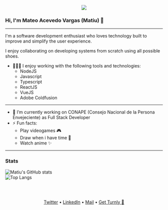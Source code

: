 <div align="center">
  <p align="center">
      <a href="https://github.com/turnly" target="_blank" rel="noopener">
          <img src="https://raw.githubusercontent.com/turnly/turnly/develop/docs/assets/twitter-banner.png" />
      </a>
  </p>
</div>

### Hi, I'm Mateo Acevedo Vargas (Matiu) 👋

---

I'm a software development enthusiast who loves technology built to improve and simplify the user experience.

I enjoy collaborating on developing systems from scratch using all possible shoes.

- 🧑🏻‍💻 I enjoy working with the following tools and technologies:
  - NodeJS
  - Javascript 
  - Typescript
  - ReactJS
  - VueJS
  - Adobe Coldfusion

---

- 🔭 I’m currently working on CONAPE (Consejo Nacional de la Persona Envejeciente) as Full Stack Developer
- ⚡ Fun facts:
  - Play videogames 🎮
  - Draw when i have time 🎨
  - Watch anime ✨

---

### Stats 
![Matiu's GitHub stats](https://github-readme-stats.vercel.app/api?username=matiuudev&count_private=true&show_icons=true&theme=dark)
<br/>
![Top Langs](https://github-readme-stats.vercel.app/api/top-langs/?username=matiuudev&layout=compact)
<br/>


<br />
<br />

<p align="center">
  <a href="https://twitter.com/matiuudev">Twitter</a> •
  <a href="https://do.linkedin.com/in/mateo-acevedo-b07a72202">LinkedIn</a> •
  <a href="mailto:mateoacevedo809@gmail.com">Mail</a> •
  <a href="https://turnly.app">Get Turnly 🚀</a>
</p>
